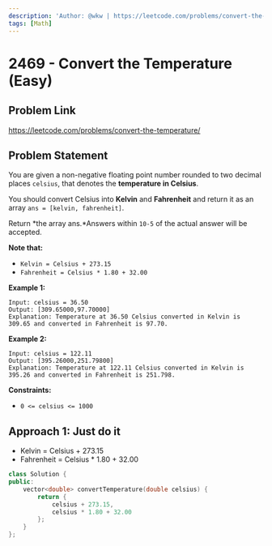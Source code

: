 ```yaml
---
description: 'Author: @wkw | https://leetcode.com/problems/convert-the-temperature/'
tags: [Math]
---
```


# 2469 - Convert the Temperature (Easy)

## Problem Link

https://leetcode.com/problems/convert-the-temperature/

## Problem Statement

You are given a non-negative floating point number rounded to two decimal places `celsius`, that denotes the **temperature in Celsius**.

You should convert Celsius into **Kelvin** and **Fahrenheit** and return it as an array `ans = [kelvin, fahrenheit]`.

Return *the array ans.*Answers within `10-5` of the actual answer will be accepted.

**Note that:**

- `Kelvin = Celsius + 273.15`
- `Fahrenheit = Celsius * 1.80 + 32.00`

**Example 1:**

```
Input: celsius = 36.50
Output: [309.65000,97.70000]
Explanation: Temperature at 36.50 Celsius converted in Kelvin is 309.65 and converted in Fahrenheit is 97.70.
```

**Example 2:**

```
Input: celsius = 122.11
Output: [395.26000,251.79800]
Explanation: Temperature at 122.11 Celsius converted in Kelvin is 395.26 and converted in Fahrenheit is 251.798.
```

**Constraints:**

- `0 <= celsius <= 1000`

## Approach 1: Just do it

- Kelvin = Celsius + 273.15
- Fahrenheit = Celsius \* 1.80 + 32.00

<Tabs>
<TabItem value="cpp" label="C++">
<SolutionAuthor name="@wkw"/>

```cpp
class Solution {
public:
    vector<double> convertTemperature(double celsius) {
        return {
            celsius + 273.15,
            celsius * 1.80 + 32.00
        };
    }
};
```

</TabItem>
</Tabs>
